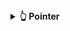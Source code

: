 <details>
  <summary><strong>👆 Pointer </strong></summary>

<details>
  <summary><strong>🎯 Tổng quan về pointer </strong></summary>

<details>
  <summary><strong>📝 Giới thiệu về pointer </strong></summary>
  

Trong ngôn ngữ lập trình C, con trỏ (pointer) là một biến chứa địa chỉ bộ nhớ của một đối tượng khác (biến, mảng, hàm). 

Việc sử dụng con trỏ giúp chúng ta thực hiện các thao tác trên bộ nhớ một cách linh hoạt hơn. 

</details>

<details>
  <summary><strong>⚙️ Các thao tác với pointer  </strong></summary>

### Cách khai báo pointer

```C
int *int_ptr;        // con trỏ kiểu int
char *char_ptr;      // con trỏ kiểu char
double *double_ptr;  // con trỏ kiểu double
```

Cách nhận biết đơn giản nhất giữa kiểu con trỏ và một kiểu thường là dấu `*` trước tên biến. Dấu `*` là cách mà máy có thể nhận biết đâu là kiểu con trỏ.

### Lấy địa chỉ của một biến 

```C
int x = 10;
int *int_ptr = &x;
```
Chỉ có thể lấy địa chỉ của một biến đã tồn tại, khai báo từ trước. Để lấy địa chỉ ta đơn giản viết `&` đi cùng với biến mong muốn (trong ví dụ trên là biến `x`) và để con trỏ của ta `int_ptr` trỏ vào đó. Biến `int_ptr` khi này đã thành công lưu trữ địa chỉ của biến `x` sẵn sàng cho việc thao tác sau này.

### Truy cập giá trị (giải tham chiếu - dereference)

```C
int x = 10;
int *int_ptr = &x;
int y = *int_ptr;
```
Cuối cùng sau khi đã khai báo và lưu địa chỉ thành công, ta tiến hành truy cập giá trị. Giả sử biến `x` có địa chỉ là 0x01 thì:

+ `int_ptr`: chứa địa chỉ của `x`, `int_ptr = 0x01`

+ `*int_ptr`: lấy giá trị tại địa chỉ int_ptr trỏ vào, `*int_ptr = *(0x01) = 10`

+ `y`: bằng với giá trị của `x`, `y = 10`

### Thay đổi giá trị gián tiếp

Thay vì trực tiếp thay đổi giá trị của `x` ta có thể dùng con trỏ `int_ptr` để làm điều đó:

```c
#include <stdio.h>

int x = 10;
int *int_ptr = &x;


int main() {

    int y = *int_ptr;

    printf("Giá trị của x: %d\n", x);
    printf("Địa chỉ của x: %p\n", &x);
    printf("Giá trị của int_ptr (địa chỉ của x): %p\n", int_ptr);
    printf("Giá trị tại địa chỉ mà int_ptr trỏ tới: %d\n", *int_ptr);
    printf("Giá trị của y: %d\n", y);

    *int_ptr = 100;  // Thay đổi giá trị của x thông qua con trỏ
    printf("Giá trị mới của x: %d\n", x);

    return 0;
}
```

Chạy chương trình trên ta được kết quả là:

```c
Giá trị của x: 10
Địa chỉ của x: 0x581030a92010
Giá trị của int_ptr (địa chỉ của x): 0x581030a92010
Giá trị tại địa chỉ mà int_ptr trỏ tới: 10
Giá trị của y: 10
Giá trị mới của x: 100
```

Như vậy ta có thể thấy rằng:

+ Giá trị của `int_ptr` bằng đúng với địa chỉ của `x` là 0x581030a92010

+ Giá trị của `y` truy cập thông qua con trỏ `*int_ptr` bằng đúng với giá trị của `x` là 10

+ Giá trị của `x` mới bằng đúng với giá trị sau khi thay đổi con trỏ `int_ptr` là 100

</details>

<details>
  <summary><strong>💾 Kích thước pointer </strong></summary>

Kích thước của một biến con trỏ (pointer) không phụ thuộc vào kiểu dữ liệu mà nó trỏ tới, mà phụ thuộc vào kiến trúc hệ thống và trình biên dịch.

+ Đối với kiến trúc máy tình, con trỏ có thể có kich thước 64 bit (8 bite), hay 32 bit (4 bite)

+ Đối với kiến trúc vi sử lý, như stm8, stm32, esp32, ta có thể nhận thấy dễ dàng thông qua tên của chúng, con trỏ của chúng sẽ có kích thước lần lượt là 8 bit, 32 bit, 32 bit

```C
#include <stdio.h>

int main()
{
    printf("Size of char: %ld bytes and sizeof pointer: %ld bytes\n", sizeof(char), sizeof(char*));
    printf("Size of int: %ld bytes and sizeof pointer: %ld bytes\n", sizeof(int), sizeof(int*));
    printf("Size of double: %ld bytes and sizeof pointer: %ld bytes\n", sizeof(double), sizeof(double*));
    return 0;
}
```
```c
Size of char: 1 bytes and sizeof pointer: 8 bytes
Size of int: 4 bytes and sizeof pointer: 8 bytes
Size of double: 8 bytes and sizeof pointer: 8 bytes
```
Như ta đã thấy dù con trỏ có là kiểu int, char, double đi chăng nữa thì kích thước của nó vẫn luôn bằng 8 bytes do kiến trúc máy tính là x64 (8 bytes x 8 = 64 bits)

</details>

<details>
  <summary><strong>📌 Địa chỉ của pointer </strong></summary>

Thực chất khi một biến không được cấp phát 1 địa chỉ mà các địa chỉ 8 bits liên tiếp do máy chỉ lưu trữ được địa chỉ 8 bits.

Và giá trị của `x` là 10 => giá trị mà máy đọc được theo kiểu `int` là 0x00000000 00000000 00000000 00001010 hay 0x00 0x00 0x00 0x0A

Ở máy tính thường sẽ lưu trữ các bit dưới dạng Little Endian. Little Endian là cách lưu trữ dữ liệu trong bộ nhớ nơi mà byte ít quan trọng nhất (Least Significant Byte - LSB) được lưu trữ ở địa chỉ bộ nhớ thấp nhất. Còn byte quan trọng nhất (Most Significant Byte - MSB) sẽ được lưu ở địa chỉ bộ nhớ cao hơn.

Hiệu suất phần cứng: Một số kiến trúc máy tính như x86 (Intel) sử dụng Little Endian vì thuận lợi khi làm việc với các số nhỏ (byte ít quan trọng nhất là phần đầu tiên, xử lý dễ dàng hơn).
Phát triển hệ thống: Hệ thống Big Endian đôi khi được sử dụng trong các hệ thống như Motorola 68000 hay PowerPC. Một số giao thức mạng như TCP/IP cũng sử dụng Big Endian.

Như vậy ta có giá trị sẽ được lưu như sau:
0x01: 0x0A
0x02: 0x00
0x03: 0x00
0x04: 0x00

Tuy nhiên con trỏ có 8 bytes địa chỉ nên trong ví dụ trên ta có 4 bytes chứa giá trị còn 4 bytes còn lại sẽ chứa giá trị địa chỉ rác. Mặc dù kiểu dữ liệu không ảnh hưởng đến kích thước con trỏ nhưng nó lại quyết định sẽ có bao nhiêu bytes đọc được khi truy xuất dữ liệu. Vd: con trỏ kiểu `char` đọc 1 bytes thấp nhât, kiểu `int` đọc 4 bytes còn `double` đọc 8 bytes. Chính vì vậy mà ta cần phải khai báo kiểu dữ liệu của con trỏ cùng kích thước với biến mà con trỏ trỏ đến để tránh việc bị sai dữ liệu khi trích xuất.

```c
#include <stdio.h>

int x = 10;
double *int_ptr = &x;


int main() {

    printf("Giá trị của x: %d\n", x);
    printf("Giá trị tại địa chỉ mà int_ptr trỏ tới: %f\n", *int_ptr);

    return 0;
}
```
```
Giá trị của x: 10
Giá trị tại địa chỉ mà int_ptr trỏ tới: 0.000000
```

Ta có thể thấy do kiểu `double` đọc 8 bytes gồm 4 bytes dữ liệu của kiểu `int` và 4 byte rác dẫn đến trích suất dữ liệu sai.

</details>

<details>
  <summary><strong>📌 Truyền con trỏ vào hàm </strong></summary>
Ta không truyền con trỏ vào hàm khi hàm chỉ dùng để so sánh (truyền tham trị). Khi đó hàm sẽ sao chép biến và tạo ra biến có địa chỉ khác hoàn toàn.

Ta truyền con trỏ vào hàm khi muốn tác động và thay đổi giá trị của biến ấy thông qua tác động địa chỉ.

```c
#include <stdio.h>

void swap(int *a, int *b)
{
    int tmp = *a;
    *a = *b;
    *b = tmp;
}

int main()
{
   int a = 10, b = 20;
   swap(&a, &b);
   printf("value a is: %d\n", a);
   printf("value b is: %d\n", b);
   return 0;
}
```
```c
dvalue a is: 20
value b is: 10
```
Sau khi sử dụng hàm thì hai biến `a` và `b` đã hoán đổi giá trị cho nhau.
</details>

</details>


<details>
  <summary><strong>👥 Các loại con trỏ </strong></summary>

<details>
  <summary><strong> Void pointer </strong></summary>
Void pointer là một con trỏ có thể trỏ vô mọi kiểu dữ liệu mà không cần biết kiểu dữ liệu đó là gì.
  
Cú pháp: `void *ptr;`

Vì có thể truy cập mọi kiểu dữ liệu nên về bản chất con trỏ `void` không thuộc bất kì kiểu dữ liệu nào cả. Như ta đã biết, để có thể trích xuất dữ liệu từ một biến được trỏ vào, ta dựa vào kiểu dữ liệu của con trỏ để có thể xác định sẽ có bao nhiêu bytes dữ liệu được đọc. Do đó, nhược điểm của kiểu `void` là việc không thể truy xuất dữ liệu trực tiếp. Để có thể truy xuất dữ liệu thông qua con trỏ `void` ta cần phải ép kiểu thích hợp.

```c
#include <stdio.h>

int main()
{
    int value = 5;

    void *ptr = &value;
    printf("value is: %d\n", *(int*)(ptr));

    return 0;
}
```
Ta có cú pháp sau ` printf("value is: %d\n", *(int*)(ptr));`:

+ `*`: Lấy giá trỉ mà được `ptr` trỏ tới

+ `(int*)(ptr)`: Ép kiểu con trỏ thành kiểu `int`

Như vậy đoạn code trên sẽ giúp lấy ra giá trị mà `ptr` đã được ép kiểu `int` trỏ tới
```
value is: 5
```
Tuy nhiêu ưu điểm lớn nhất mà `void` lại được sử dụng chính là việc nó có thể truy cập nhiều kiểu dữ liệu khác nhau

```c
#include <stdio.h>

int main()
{
    int value = 5;
    char letter = 'x';
    double number = 10.5;

    void *ptr = &value;
    printf("Size of sizeof pointer: %ld bytes\n", sizeof(ptr));
    printf("value is: %d\n", *(int*)(ptr));
    printf("address is: %p\n", ptr); // %p là cú pháp lấy địa chỉ

    ptr = &letter;
    printf("value is: %c\n", *(char*)(ptr));
    printf("address is: %p\n", ptr); 

    ptr = &number;
    printf("value is: %f\n", *(double*)(ptr));
    printf("address is: %p\n", ptr);

    return 0;
}
```
```
Size of sizeof pointer: 8 bytes
value is: 5
address is: 0x7ffeccdca154
value is: x
address is: 0x7ffeccdca153
value is: 10.500000
address is: 0x7ffeccdca158
```
Qua đoạn code trên ta có thể thấy ptr đã trỏ qua từng kiểu `int`, `char`, `double` lấy được địa chỉ và giá trị của chúng. Thay vì phải tạo ra từng kiểu con trỏ một và tốn 8 bytes bộ nhớ cho mỗi con trỏ, việc chỉ sử dụng mỗi một con trỏ kiểu `void` giúp ta tiết kiệm đáng kể bộ nhớ phải sài.

### Mảng void pointer

```c
#include <stdio.h>

int main()
{
    char arr_txt[] = "ADVANCED_C_CPP";

    void *ptr = &arr_txt;

    printf("Value is: %c and adress is %p\n", *(char*)(ptr), ptr);

    int arr_num[] = {15,52,36,47,85};

    ptr = &arr_num;

    printf("Value is: %d and adress is %p\n", *(char*)(ptr), ptr);

    return 0;
}
```
```
Value is: A and adress is 0x7ffcbbd66019
Value is: 15 and adress is 0x7ffcbbd66000
```

Đối với kiểu mảng, thì con trỏ sẽ mặc định lấy địa chỉ và giá trị của biến đầu tiên. Vậy để lấy biến tiếp theo ta đơn giản chỉ cần cộng `ptr` với số thứ tự nhân kích thước kiểu dữ liệu.

```c
#include <stdio.h>

int main()
{
    char arr_txt[] = "ADVANCED_C_CPP";

    void *ptr = &arr_txt;
    printf("In kí tự đầu tiên và thứ 2\n");
    printf("Value is: %c and adress is %p\n", *(char*)(ptr), ptr);
    printf("Value is: %c and adress is %p\n", *(char*)(ptr+1), ptr+1);

    int arr_num[] = {15,52,36,47,85};

    ptr = &arr_num;

    printf("In số đầu tiên và thứ 2\n");
    printf("Value is: %d and adress is %p\n", *(char*)(ptr), ptr);
    printf("Value is: %d and adress is %p\n", *(char*)(ptr+4), ptr+4);

    return 0;
}
```
```
In kí tự đầu tiên và thứ 2
Value is: A and adress is 0x7ffff32d9dd9
Value is: D and adress is 0x7ffff32d9dda
In số đầu tiên và thứ 2
Value is: 15 and adress is 0x7ffff32d9dc0
Value is: 52 and adress is 0x7ffff32d9dc4
```
Đối với kiểu `char` địa chỉ của 2 kí tự cách nhau 1 bytes do kích thước của kiểu `char`, đường tương tự về kiểu `int`. Dựa vào đặc tính ấy ta có thể viết một chương trình để lấy toán bộ phần tử trong mảng.

```c
#include <stdio.h>

int main()
{
    char arr_txt[] = "ADVANCED";

    void *ptr = &arr_txt;
    printf("In mảng kí tự\n");  
    for(int i = 0; i<(sizeof(arr_txt)/sizeof(arr_txt[0])); i++)
    {
        printf("Value is: %c and adress is %p\n", *(char*)(ptr+i), ptr+i);
    }

    int arr_num[] = {15,52,36,47,85};

    ptr = &arr_num;

    printf("In mảng số \n");
    for(int i = 0; i<(sizeof(arr_num)/sizeof(arr_num[0])); i++)
    {
        printf("Value is: %d and adress is %p\n", *(int*)(ptr+(i*4)), ptr+(i*4));
    }

    return 0;
}
```
```
In mảng kí tự
Value is: A and adress is 0x7fff49a3ee0f
Value is: D and adress is 0x7fff49a3ee10
Value is: V and adress is 0x7fff49a3ee11
Value is: A and adress is 0x7fff49a3ee12
Value is: N and adress is 0x7fff49a3ee13
Value is: C and adress is 0x7fff49a3ee14
Value is: E and adress is 0x7fff49a3ee15
Value is: D and adress is 0x7fff49a3ee16
Value is:
In mảng số 
Value is: 15 and adress is 0x7fff49a3edf0
Value is: 52 and adress is 0x7fff49a3edf4
Value is: 36 and adress is 0x7fff49a3edf8
Value is: 47 and adress is 0x7fff49a3edfc
Value is: 85 and adress is 0x7fff49a3ee00
```
Ta thể thấy đối với mảng chuỗi ở địa chỉ cuối là một kí tự kiểu null. Đây là cách để chuỗi có thể phát hiện điểm kết thúc của chuỗi

Ngoài ra ta còn có thể tạo ra một mảng `void` để lưu trữ nhiều kiểu dữ liệu khác nhau

```c
#include <stdio.h>

int main()
{
    int num = 55;
    double value = 12.8;
    char text = 'x';
    void *ptr[] = {&num, &value, &text};
    printf("Value of int is: %d and adress is %p\n", *(int*) ptr[0], ptr[0]);
    printf("Value of double is: %f and adress is %p\n", *(double*) ptr[1], ptr[1]);
    printf("Value of char is: %c and adress is %p\n", *(char*) ptr[2], ptr[2]);
    return 0;
}
```
Đối với kiểu mảng phần tử đầu tiên luôn bắt đầu từ 0 do đó  `ptr[0]` sẽ trỏ vào phần tử đầu tiên trong mảng là `num` 
```
Value of int is: 55 and adress is 0x7fff12166e34
Value of double is: 12.800000 and adress is 0x7fff12166e38
Value of char is: x and adress is 0x7fff12166e33
```
Như vậy cứ tương ứng với mỗi phần tử trong mảng sẽ là địa chỉ và giá trị của biến tương ứng tại vị trí đó
</details>

<details>
  <summary><strong> Function pointer </strong></summary>
Khác với con trỏ khác con trỏ hàm là một biến mà giữ địa chỉ của một hàm. Điều đó nghĩa là, nó trỏ đến vùng nhớ trong bộ nhớ chứa mã máy của hàm được định nghĩa trong chương trình.
  
Trong ngôn ngữ lập trình C, con trỏ hàm cho phép bạn truyền một hàm như là một đối số cho một hàm khác, lưu trữ địa chỉ của hàm trong một cấu trúc dữ liệu, hoặc thậm chí truyền hàm như một giá trị trả về từ một hàm khác.
```c
<return_type> (*func_pointer)(<data_type_1>, <data_type_2>)
```
Tuy nhiên khác với con trỏ `void` con trỏ hàm buộc phải:
+ Phải giống với kiểu trả về của hàm được trỏ
+ Phải cùng có chung số lượng các tham số
+ Các tham số phải có cùng kiểu dữ liệu tương ứng

```c
#include <stdio.h>

// Hàm int
int print_int(){ printf("int function!\n"); }

// Hàm mẫu 2
double print_double(){ printf("double function!\n"); }

int main()
{
    // Khai báo con trỏ hàm
    int (*ptr_int)();
    double (*ptr_double)();
    // Gán địa chỉ của hàm cho con trỏ hàm
    ptr_int = print_int;
    ptr_double = print_double;
    // Gọi hàm thông qua con trỏ hàm
    ptr_int();  
    ptr_double();
    return 0;
}
```
```
int function!
double function!
```
Nếu đáp ứng đủ các yêu cầu trên thì một con trỏ có thể trỏ đến các hàm có cùng dữ liệu trả về và giống nhau về số lượng cũng như đặc điểm của các tham số.
```c
#include <stdio.h>

// Các hàm mẫu
void morning(){ printf("Good morning\n"); }
void afternoon(){ printf("Good afternoon\n"); }
void evening(){ printf("Good evening\n"); }

int main()
{
    // Khai báo con trỏ hàm
    void (*ptr)();
    // Gán địa chỉ của hàm cho con trỏ hàm và gọi hàm
    ptr = &morning;
    ptr();
    // Gán địa chỉ của hàm cho con trỏ hàm và gọi hàm
    ptr = afternoon;
    (*ptr)();
    // Gán địa chỉ của hàm cho con trỏ hàm và gọi hàm
    ptr = &evening;
    (*ptr)();
    return 0;
}
```
Ngoài ra khi dùng con trỏ lấy địa chỉ ta không cần đặt dấu `&` trước hàm cần lấy. Đồng thời khi gọi hàm con trỏ ta còn có thể sử dụng cú pháp `(*func_pointer)(<data_type_1>, <data_type_2>)`
```
Good morning
Good afternoon
Good evening
```
### Ứng dụng function pointer để tạo một hàm dùng để sử dụng các hàm khác
Như ta đã biết thì ta có thể truyền con trỏ vào hàm với mong muốn thay đổi giá trị thông qua các tính toán trong hàm. Và ta hoàn toàn có thể truyền function pointer vào một hàm bất kì luôn. Ví dụ ở một đoạn khai báo hàm như sau.
```c
#include <stdio.h>

void sum(int a, int b)
{
    printf("Sum of %d and %d is: %d\n",a,b, a+b);
}

void subtract(int a, int b)
{
    printf("Subtract of %d by %d is: %d \n",a,b, a-b);
}

void multiple(int a, int b)
{
    printf("Multiple of %d and %d is: %d \n",a,b, a*b );
}

void divide(int a, int b)
{
    printf("%d divided by %d is: %f \n",a,b, (double)a/b);
}

void calculator(void (*ptr)(int, int), int a, int b)
{
    printf("Program calculate: \n");
    ptr(a,b);
}
```
Ta có thể thấy các hàm `sum`,`subtract`,`multiple`,`divide` đều có cùng đặc diểm. Vì vậy hàm `void calculator` được tạo ra để tận dụng điều đó. Với con trỏ hàm `ptr` sẽ được sử dụng để trỏ vào bất cứ hàm nào trong 4 hàm trên miễn là hàm đó được truyền vào hàm `calculator` khi gọi. Sau đó hàm `calculator` sẽ thực hiện đúng chức năng của hàm được truyền vào sử dùng con trỏ hàm `ptr` và các tham số `a` và `b`
Đoạn code hoàn chỉnh
```c
#include <stdio.h>

void sum(int a, int b)
{
    printf("Sum of %d and %d is: %d\n",a,b, a+b);
}

void subtract(int a, int b)
{
    printf("Subtract of %d by %d is: %d \n",a,b, a-b);
}

void multiple(int a, int b)
{
    printf("Multiple of %d and %d is: %d \n",a,b, a*b );
}

void divide(int a, int b)
{
    printf("%d divided by %d is: %f \n",a,b, (double)a/b);
}

void calculator(void (*ptr)(int, int), int a, int b)
{
    printf("Program calculate: \n");
    ptr(a,b);
}

int main()
{
    calculator(sum,5,10);
    calculator(subtract,5,10);
    calculator(multiple,5,10);
    calculator(divide,5,10);
    return 0;
}

```
```
Program calculate: 
Sum of 5 and 10 is: 15
Program calculate: 
Subtract of 5 by 10 is: -5 
Program calculate: 
Multiple of 5 and 10 is: 50 
Program calculate: 
5 divided by 10 is: 0.500000 
```
Ngoài ra ta hoàn toàn có thể khai báo một con trỏ hàm kiểu mảng và mỗi lần gọi một phần tử trong hàm là ta được một hàm tương ứng

```c
int main()
{
    void (*calculator[])(int, int) = {sum,subtract,multiple,divide} ;   
    calculator[0](5,10);
    calculator[1](5,10);
    calculator[2](5,10);
    calculator[3](5,10);
    return 0;
}
```
```
Sum of 5 and 10 is: 15
Subtract of 5 by 10 is: -5 
Multiple of 5 and 10 is: 50 
5 divided by 10 is: 0.500000 
```
</details>
<details>
  <summary><strong> Pointer to Constant </strong></summary>
Là cách định nghĩa một con trỏ không thể thay đổi giá trị tại địa chỉ mà nó trỏ đến thông qua dereference nhưng giá trị tại địa chỉ đó có thể thay đổi. Con trỏ này hoàn toàn có thể trỏ vào con trỏ khác có cùng kiểu dữ liệu.
Cú pháp:

  
```c
<data_type> const *ptr_const;
const <data_type> *ptr_const;
```

Con trỏ này có ứng dụng trong việc bảo vệ dữ liệu không bị thay đổi trong quá trình thực thi. Sử dụng khi muốn trỏ vào những vùng thông tin mà không làm thay đổi chúng. Khi cố gắng thay đổi dữ liệu bằng con trỏ chương trình sẽ báo lỗi sau:
```
error: assignment of read-only location 
```
</details>
<details>
  <summary><strong> Constant Pointer </strong></summary>
Ngược lại với con trỏ hằng là hằng con trỏ. Khác với con trỏ hằng, constant pointer có thể thay đổi giá trị tại địa chỉ mà nó trỏ tới. Tuy nhiên con trỏ này chỉ có thể trỏ đến một địa chỉ duy nhất.
Cú pháp:
  
```c
int *const const_ptr = &value;
```
Được ứng dụng để tránh việc thay đổi địa chỉ của một biến hay một thanh ghi có sẵn. Khi cố gắng truy cập vào địa chỉ khác bằng con trỏ chương trình sẽ báo lỗi sau:

```c
error: assignment of read-only variable 
```

Vậy nếu muốn vừa báo vệ giá trị lẫn địa chỉ không bị thay đổi khi trỏ vào, ta sử dụng kết hợp cả hai loại con trỏ trên. Cú pháp như sau:

```c
const int *const ptr;
```
</details>
<details>
  <summary><strong> Pointer to Pointer </strong></summary>
Con trỏ đến con trỏ (Pointer to Pointer) là một kiểu dữ liệu trong ngôn ngữ lập trình cho phép bạn lưu trữ địa chỉ của một con trỏ. 
  
Con trỏ đến con trỏ cung cấp một cấp bậc trỏ mới, cho phép bạn thay đổi giá trị của con trỏ gốc. Cấp bậc này có thể hữu ích trong nhiều tình huống, đặc biệt là khi bạn làm việc với các hàm cần thay đổi giá trị của con trỏ.

Ví dụ:
```c
    int value = 42;
    int *ptr1 = &value;  // Con trỏ thường trỏ đến một biến
    int **ptr2 = &ptr1;  // Con trỏ đến con trỏ
```
Ta có `value` là biến chứa giá trị, `*ptr1` là con trỏ cấp một chứa địa chỉ của `value`, `**ptr2` là con trỏ cấp 2 chứa địa chỉ của `*ptr1`. Như ta đã biết dereference `*ptr1 = value`  và ta sẽ được `*ptr1 = 42`. Tương tự với con trỏ cấp 2 `**ptr2 = *ptr1` hoặc ta có thể hiểu là `*(*ptr2) = *ptr1`. Khi này `(*ptr2)` chính là địa chỉ của `value` mà `ptr1` giữ, dereference tiếp ta sẽ được `**ptr2 = *ptr1 = value = 42`. Như vậy càng nhiều `*` thì cấp càng cao và số bước phải đi càng nhiều hơn.

```c
#include <stdio.h>

int main()
{
    int value = 42;
    int *ptr1 = &value;  // Con trỏ thường trỏ đến một biến
    int **ptr2 = &ptr1;  // Con trỏ đến con trỏ

    /*
        **ptr2 = &ptr1
        ptr2 = &ptr1;
        *ptr2 = ptr1 = &value;
        **ptr2 = *ptr1 = value
    */

    printf("address of value: %p\n", &value);
    printf("value of ptr1: %p\n", ptr1);

    printf("address of ptr1: %p\n", &ptr1);
    printf("value of ptr2: %p\n", ptr2);

    printf("dereference ptr2 first time: %p\n", *ptr2);
    printf("dereference ptr2 second time: %d\n", **ptr2);

    return 0;
}
```
```c
address of value: 0x7fff8a765604
value of ptr1: 0x7fff8a765604
address of ptr1: 0x7fff8a765608
value of ptr2: 0x7fff8a765608
dereference ptr2 first time: 0x7fff8a765604
dereference ptr2 second time: 42
```
Ứng dụng trong các cấu trúc dữ liệu như danh sách liên kết hay thao tác với các định dạng dữ liệu như JSON
</details>  
<details>
  <summary><strong> NULL Pointer </strong></summary>
Null Pointer là một con trỏ không trỏ đến bất kỳ đối tượng hoặc vùng nhớ cụ thể nào.
  
Trong ngôn ngữ lập trình C, một con trỏ có thể được gán giá trị NULL để biểu diễn trạng thái null, C++ (NULL, nullptr).

Sử dụng null pointer thường hữu ích để kiểm tra xem một con trỏ đã được khởi tạo và có trỏ đến một vùng nhớ hợp lệ chưa. Tránh dereferencing (sử dụng giá trị mà con trỏ trỏ đến) một null pointer là quan trọng để tránh lỗi chương trình.

```c
#include <stdio.h>

int main()
{
    int *ptr = NULL;  // Gán giá trị NULL cho con trỏ 0x0000000
    int x;

    if (ptr == NULL)
    {
        printf("Pointer is NULL\n");
    }
    else
    {
        printf("Pointer is not NULL\n");
    }

    int score_game = 5;
    if (ptr == NULL)
    {
        ptr = &score_game;
        *ptr = 30;
        ptr = NULL;
    }
    return 0;
}

```
```c
Pointer is NULL
```
</details>
</details>
